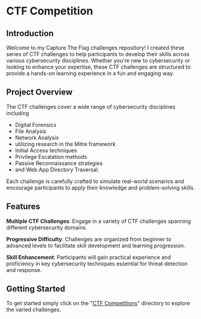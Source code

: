# CTF Competition

## Introduction
Welcome to my Capture The Flag challenges repository! I created these series of CTF challenges to help participants to develop their skills across various cybersecurity disciplines. Whether you're new to cybersecurity or looking to enhance your expertise, these CTF challenges are structured to provide a hands-on learning experience in a fun and engaging way.

## Project Overview
The CTF challenges cover a wide range of cybersecurity disciplines including
- Digital Forensics
- File Analysis
- Network Analysis
- utilizing research in the Mitre framework
- Initial Access techniques
- Privilege Escalation methods
- Passive Reconnaissance strategies
- and Web App Directory Traversal. 

Each challenge is carefully crafted to simulate real-world scenarios and encourage participants to apply their knowledge and problem-solving skills.

## Features
__Multiple CTF Challenges__: Engage in a variety of CTF challenges spanning different cybersecurity domains.

__Progressive Difficulty__: Challenges are organized from beginner to advanced levels to facilitate skill development and learning progression.

__Skill Enhancement__: Participants will gain practical experience and proficiency in key cybersecurity techniques essential for threat detection and response.

## Getting Started
To get started simply click on the "[CTF Competitions](https://github.com/Nicholas-Heitman/Portfolio/tree/main/CTF%20Competitions)" directory to explore the varied challenges.

